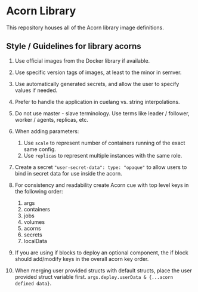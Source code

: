 # Acorn Library

This repository houses all of the Acorn library image definitions.

## Style / Guidelines for library acorns

1. Use official images from the Docker library if available.
1. Use specific version tags of images, at least to the minor in semver.
1. Use automatically generated secrets, and allow the user to specify values if needed.
1. Prefer to handle the application in cuelang vs. string interpolations.
1. Do not use master - slave terminology.  Use terms like leader / follower, worker / agents, replicas, etc.
1. When adding parameters:

      1. Use `scale` to represent number of containers running of the exact same config.
      1. Use `replicas` to represent multiple instances with the same role.

1. Create a secret `"user-secret-data": type: "opaque"` to allow users to bind in secret data for use inside the acorn.
1. For consistency and readability create Acorn cue with top level keys in the following order:

    1. args
    1. containers
    1. jobs
    1. volumes
    1. acorns
    1. secrets
    1. localData

1. If you are using if blocks to deploy an optional component, the if block should add/modify keys in the overall acorn key order.
1. When merging user provided structs with default structs, place the user provided struct variable first. `args.deploy.userData & {...acorn defined data}`.

